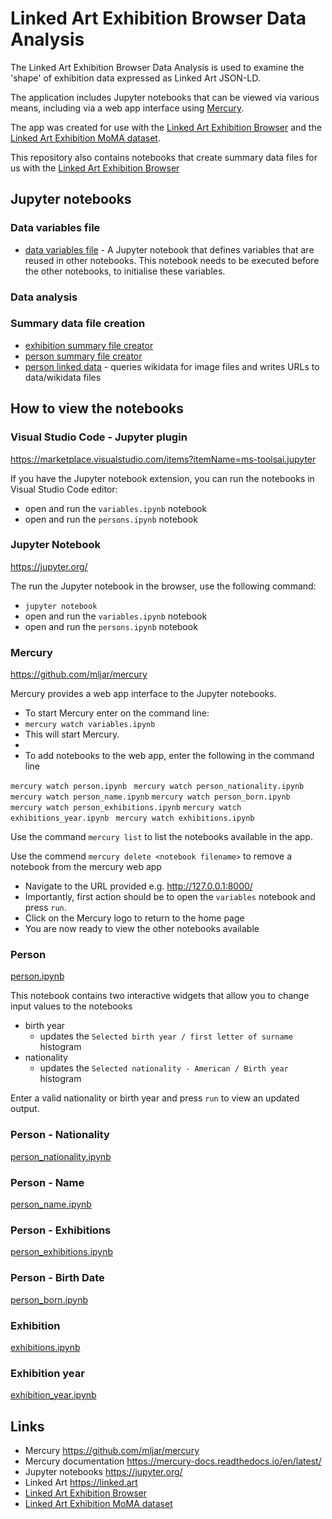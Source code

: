 # Linked Art Exhibition Browser Data Analysis 

The Linked Art Exhibition Browser Data Analysis is used to examine the 'shape' of exhibition data expressed as Linked Art JSON-LD.

The application includes Jupyter notebooks that can be viewed via various means, including via a web app interface using [Mercury](https://github.com/mljar/mercury).

The app was created for use with the [Linked Art Exhibition Browser](https://github.com/tgra/Linked-Art-Exhibition-Browser) and the [Linked Art Exhibition MoMA dataset](https://github.com/tgra/Linked-Art-Exhibition-Browser-MoMA-dataset).

This repository also contains notebooks that create summary data files for us with the [Linked Art Exhibition Browser](https://github.com/tgra/Linked-Art-Exhibition-Browser)

## Jupyter notebooks

### Data variables file 
- [data variables file](variables.ipynb) - A Jupyter notebook that defines variables that are reused in other notebooks. This notebook needs to be executed before the other notebooks, to initialise these variables.

### Data analysis


### Summary data file creation
- [exhibition summary file creator](exhibition_summary.ipynb)
- [person summary file creator](person_summary.ipynb)
- [person linked data](person_linkeddata.ipynb) - queries wikidata for image files and writes URLs to data/wikidata files


## How to view the notebooks 


###  Visual Studio Code - Jupyter plugin
https://marketplace.visualstudio.com/items?itemName=ms-toolsai.jupyter 

If you have the Jupyter notebook extension, you can run the notebooks in Visual Studio Code editor:
- open and run the `variables.ipynb` notebook
- open and run the `persons.ipynb` notebook

### Jupyter Notebook
https://jupyter.org/ 


The run the Jupyter notebook in the browser, use the following command:
- `jupyter notebook`
- open and run the `variables.ipynb` notebook
- open and run the `persons.ipynb` notebook
  


### Mercury
https://github.com/mljar/mercury

Mercury provides a web app interface to the Jupyter notebooks. 

- To start Mercury enter on the command line: 
- `mercury watch variables.ipynb` 
- This will start Mercury. 
- 
- To add notebooks to the web app, enter the following in the command line 
 
 `mercury watch person.ipynb `
  `mercury watch person_nationality.ipynb `
 ` mercury watch person_name.ipynb `
` mercury watch person_born.ipynb `
`  mercury watch person_exhibitions.ipynb `
 ` mercury watch exhibitions_year.ipynb `
 ` mercury watch exhibitions.ipynb`
  

Use the command `mercury list` to list the notebooks available in the app.

Use the commend `mercury delete <notebook filename>` to remove a notebook from the mercury web app


- Navigate to the URL provided e.g. http://127.0.0.1:8000/
- Importantly, first action should be to open the `variables` notebook and press `run`.
- Click on the Mercury logo to return to the home page
- You are now ready to view the other notebooks available

### Person
[person.ipynb](person.ipynb)

This notebook contains two interactive widgets that allow you to change input values to the notebooks

- birth year 
  - updates the `Selected birth year / first letter of surname` histogram
- nationality 
  - updates the `Selected nationality - American / Birth year` histogram

Enter a valid nationality or birth year and press `run` to view an updated output.

### Person - Nationality
[person_nationality.ipynb](person_nationality.ipynb)

### Person - Name
[person_name.ipynb](person_name.ipynb)

### Person - Exhibitions
[person_exhibitions.ipynb](person_exhibitions.ipynb)

### Person - Birth Date
[person_born.ipynb](person_born.ipynb)

### Exhibition
[exhibitions.ipynb](exhibitions.ipynb)

### Exhibition year
[exhibition_year.ipynb](exhibition_year.ipynb)

## Links

- Mercury  https://github.com/mljar/mercury
- Mercury documentation https://mercury-docs.readthedocs.io/en/latest/
- Jupyter notebooks https://jupyter.org/
- Linked Art https://linked.art
- [Linked Art Exhibition Browser](https://github.com/tgra/Linked-Art-Exhibition-Browser) 
- [Linked Art Exhibition MoMA dataset](https://github.com/tgra/Linked-Art-Exhibition-Browser-MoMA-dataset)